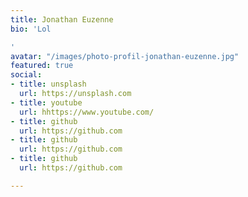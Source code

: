 ```yaml
---
title: Jonathan Euzenne
bio: 'Lol

'
avatar: "/images/photo-profil-jonathan-euzenne.jpg"
featured: true
social:
- title: unsplash
  url: https://unsplash.com
- title: youtube
  url: hhttps://www.youtube.com/
- title: github
  url: https://github.com
- title: github
  url: https://github.com
- title: github
  url: https://github.com

---
```

